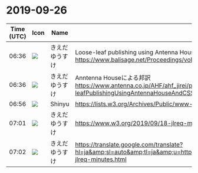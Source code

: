 # 2019-09-26

|Time (UTC)|Icon|Name|Message|
|---|---|---|---|
|06:36|![](https://avatars.slack-edge.com/2019-03-11/571585797168_09840ca518e784c46d3a_72.png)|きえだゆうすけ|Loose-leaf publishing using Antenna House and CSS<br><https://www.balisage.net/Proceedings/vol23/html/Kimber01/BalisageVol23-Kimber01.html>|
|06:36|![](https://avatars.slack-edge.com/2019-03-11/571585797168_09840ca518e784c46d3a_72.png)|きえだゆうすけ|Anntenna Houseによる邦訳<br><https://www.antenna.co.jp/AHF/ahf_jirei/pdf/201909/Loose-leafPublishingUsingAntennaHouseAndCSS-J.pdf>|
|06:56|![](https://avatars.slack-edge.com/2019-04-17/604316276593_b98417506de391d2c423_72.jpg)|Shinyu|<https://lists.w3.org/Archives/Public/www-archive/2019Sep/att-0003/TPAC_JLREQ_2019.pdf>|
|07:01|![](https://avatars.slack-edge.com/2019-03-11/571585797168_09840ca518e784c46d3a_72.png)|きえだゆうすけ|<https://www.w3.org/2019/09/18-jlreq-minutes.html>|
|07:02|![](https://avatars.slack-edge.com/2019-03-11/571585797168_09840ca518e784c46d3a_72.png)|きえだゆうすけ|<https://translate.google.com/translate?hl=ja&amp;sl=auto&amp;tl=ja&amp;u=https%3A%2F%2Fwww.w3.org%2F2019%2F09%2F18-jlreq-minutes.html>|
